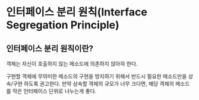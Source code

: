 # 인터페이스 분리 원칙(Interface Segregation Principle)

## 인터페이스 분리 원칙이란?

객체는 자신이 호출하지 않는 메소드에 의존하지 않아햐 한다.

구현할 객체에 무의미한 메소드의 구현을 방지하기 위해서 반드시 필요한 메소드만을 상속/구현 하도록 권고한다. 만약 상속할 객체의 규모가 너무 크다면, 해당 객체의 메소드를 작은 인터페이스 단위로 나누는게 좋다.
